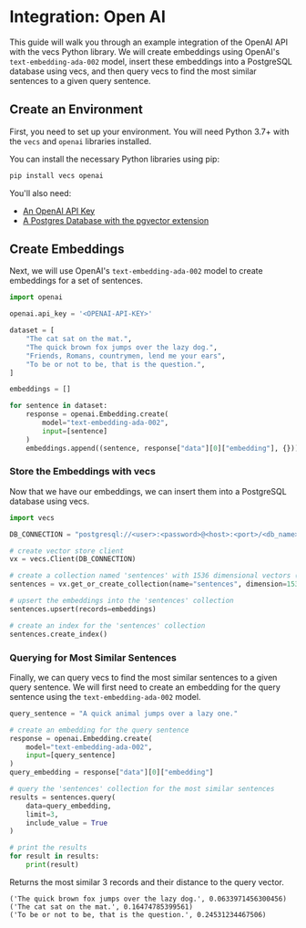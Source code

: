 # Integration: Open AI

This guide will walk you through an example integration of the OpenAI API with the vecs Python library. We will create embeddings using OpenAI's `text-embedding-ada-002` model, insert these embeddings into a PostgreSQL database using vecs, and then query vecs to find the most similar sentences to a given query sentence.

## Create an Environment

First, you need to set up your environment. You will need Python 3.7+ with the `vecs` and `openai` libraries installed.

You can install the necessary Python libraries using pip:

```sh
pip install vecs openai
```

You'll also need:

- [An OpenAI API Key](https://platform.openai.com/account/api-keys)
- [A Postgres Database with the pgvector extension](hosting.md)

## Create Embeddings

Next, we will use OpenAI's `text-embedding-ada-002` model to create embeddings for a set of sentences.

```python
import openai

openai.api_key = '<OPENAI-API-KEY>'

dataset = [
    "The cat sat on the mat.",
    "The quick brown fox jumps over the lazy dog.",
    "Friends, Romans, countrymen, lend me your ears",
    "To be or not to be, that is the question.",
]

embeddings = []

for sentence in dataset:
    response = openai.Embedding.create(
        model="text-embedding-ada-002",
        input=[sentence]
    )
    embeddings.append((sentence, response["data"][0]["embedding"], {}))
```

### Store the Embeddings with vecs

Now that we have our embeddings, we can insert them into a PostgreSQL database using vecs.

```python
import vecs

DB_CONNECTION = "postgresql://<user>:<password>@<host>:<port>/<db_name>"

# create vector store client
vx = vecs.Client(DB_CONNECTION)

# create a collection named 'sentences' with 1536 dimensional vectors (default dimension for text-embedding-ada-002)
sentences = vx.get_or_create_collection(name="sentences", dimension=1536)

# upsert the embeddings into the 'sentences' collection
sentences.upsert(records=embeddings)

# create an index for the 'sentences' collection
sentences.create_index()
```

### Querying for Most Similar Sentences

Finally, we can query vecs to find the most similar sentences to a given query sentence. We will first need to create an embedding for the query sentence using the `text-embedding-ada-002` model.

```python
query_sentence = "A quick animal jumps over a lazy one."

# create an embedding for the query sentence
response = openai.Embedding.create(
    model="text-embedding-ada-002",
    input=[query_sentence]
)
query_embedding = response["data"][0]["embedding"]

# query the 'sentences' collection for the most similar sentences
results = sentences.query(
    data=query_embedding,
    limit=3,
    include_value = True
)

# print the results
for result in results:
    print(result)
```

Returns the most similar 3 records and their distance to the query vector.
```
('The quick brown fox jumps over the lazy dog.', 0.0633971456300456)
('The cat sat on the mat.', 0.16474785399561)
('To be or not to be, that is the question.', 0.24531234467506)
```
